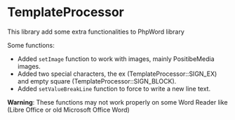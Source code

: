 TemplateProcessor
=================

This library add some extra functionalities to PhpWord library

Some functions:
* Added ``setImage`` function to work with images, mainly PositibeMedia images.
* Added two special characters, the ex (TemplateProcessor::SIGN_EX) and empty square (TemplateProcessor::SIGN_BLOCK).
* Added ``setValueBreakLine`` function to force to write a new line text.

**Warning**: These functions may not work properly on some Word Reader like (Libre Office or old Microsoft Office Word)